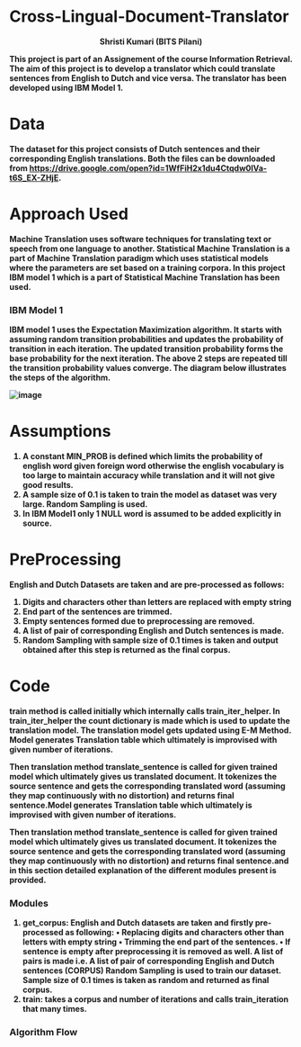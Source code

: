 # Cross-Lingual-Document-Translator
<p align ="center"> <b>Shristi Kumari (BITS Pilani) </p>
This project is part of an Assignement of the course Information Retrieval. The aim of this project is to develop a translator which could translate sentences from English to Dutch and vice versa. The translator has been developed using IBM Model 1.

# Data
The dataset for this project consists of Dutch sentences and their corresponding English translations. Both the files can be downloaded from https://drive.google.com/open?id=1WfFiH2x1du4Ctqdw0lVa-t6S_EX-ZHjE. 

# Approach Used
Machine Translation uses software techniques for translating text or speech from one language to another. Statistical Machine Translation is a part of Machine Translation paradigm which uses statistical models where the parameters are set based on a training corpora. In this project IBM model 1 which is a part of Statistical Machine Translation has been used.

### IBM Model 1
IBM model 1 uses the Expectation Maximization algorithm. It starts with assuming random transition probabilities and updates the probability of transition in each iteration. The updated transition probability forms the base probability for the next iteration. The above 2 steps are repeated till the transition probability values converge. The diagram below illustrates the steps of the algorithm.

![image](https://user-images.githubusercontent.com/27685757/68961093-85b88380-07f7-11ea-83a8-ed1c764b1a41.png)

# Assumptions
1. A constant MIN_PROB is defined which limits the probability of english word given foreign word otherwise the english vocabulary is too large to maintain accuracy while translation and it will not give good results. 
2. A sample size of 0.1 is taken to train the model as dataset was very large. Random Sampling is used.
3. In IBM Model1 only 1 NULL word is assumed to be added explicitly in source.

# PreProcessing
English and Dutch Datasets are taken and are pre-processed as follows:
1. Digits and characters other than letters are replaced with empty string 
2. End part of the sentences are trimmed.
3. Empty sentences formed due to preprocessing are removed.
4. A list of pair of corresponding English and Dutch sentences is made.
5. Random Sampling with sample size of 0.1 times is taken and output obtained after this step is returned as the final corpus.
   
 # Code
train method is called initially which internally calls train_iter_helper. In train_iter_helper the count dictionary is made which is used to update the translation model. The translation model gets updated using E-M Method. Model generates Translation table which ultimately is improvised with given number of iterations.

Then translation method translate_sentence is called for given trained model which ultimately gives us translated document. It tokenizes the source sentence and gets the corresponding translated word (assuming they map continuously with no distortion) and returns final sentence.Model generates Translation table which ultimately is improvised with given number of iterations.

Then translation method translate_sentence is called for given trained model which ultimately gives us translated document. It tokenizes the source sentence and gets the corresponding translated word (assuming they map continuously with no distortion) and returns final sentence.and in this section detailed explanation of the different modules present is provided.
 
### Modules
1.	 get_corpus:  English and Dutch datasets are taken and firstly pre-processed as following:
•	Replacing digits and characters other than letters with empty string 
•	Trimming the end part of the sentences.
•	If sentence is empty after preprocessing it is removed as well.
A list of pairs is made i.e. A list of pair of corresponding English and Dutch sentences (CORPUS)
Random Sampling is used to train our dataset. Sample size of 0.1 times is taken as random and returned as final corpus.
2.	train: takes a corpus and number of iterations and calls train_iteration that many times.
 
 ### Algorithm Flow

